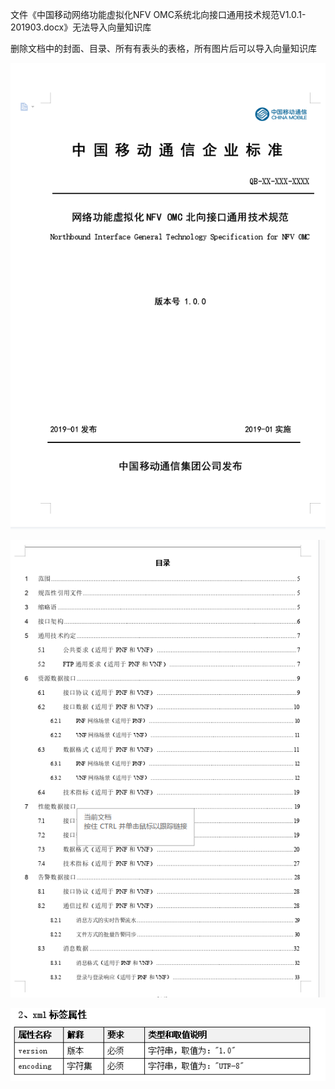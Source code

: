 文件《中国移动网络功能虚拟化NFV OMC系统北向接口通用技术规范V1.0.1-201903.docx》无法导入向量知识库

删除文档中的封面、目录、所有有表头的表格，所有图片后可以导入向量知识库

![文档封面](/imgs/2025-07-22/VsX4yK9IqP0h20lh.png)

![输入图片说明](/imgs/2025-07-22/l7sQBFT1WtSJrkuT.png)

![输入图片说明](/imgs/2025-07-22/6hYfaT5e8bfOfOP0.png)



<!--stackedit_data:
eyJoaXN0b3J5IjpbMjEyMDExODQzNV19
-->